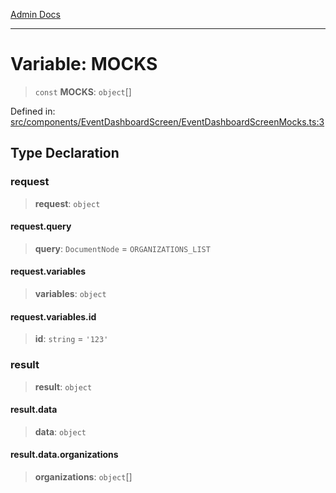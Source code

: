 [Admin Docs](/)

---

# Variable: MOCKS

> `const` **MOCKS**: `object`[]

Defined in: [src/components/EventDashboardScreen/EventDashboardScreenMocks.ts:3](https://github.com/PalisadoesFoundation/talawa-admin/blob/main/src/components/EventDashboardScreen/EventDashboardScreenMocks.ts#L3)

## Type Declaration

### request

> **request**: `object`

#### request.query

> **query**: `DocumentNode` = `ORGANIZATIONS_LIST`

#### request.variables

> **variables**: `object`

#### request.variables.id

> **id**: `string` = `'123'`

### result

> **result**: `object`

#### result.data

> **data**: `object`

#### result.data.organizations

> **organizations**: `object`[]
